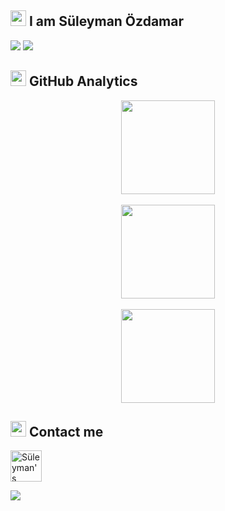 ## <img alt=".." height="25rem" src="https://user-images.githubusercontent.com/71924410/122061745-78121800-cdf7-11eb-8133-14e87a0bfb93.png" /> I am Süleyman Özdamar 

<img src="https://media0.giphy.com/media/xUPGGDNsLvqsBOhuU0/giphy.gif?cid=790b7611603dced5755c69dd18fbea6e2033c46922bc107f&rid=giphy.gif&ct=g" /> 

<img src="https://raw.githubusercontent.com/rodrigograca31/rodrigograca31/master/matrix.svg" />







## <img alt=".." height="25rem" src="https://user-images.githubusercontent.com/71924410/122061745-78121800-cdf7-11eb-8133-14e87a0bfb93.png" /> GitHub Analytics
<p align="center">
<img height="150em" src="https://github-readme-stats.vercel.app/api?username=SuleymanOzdamar&&show_icons=true&title_color=ffffff&icon_color=bb2acf&text_color=daf7dc&bg_color=151515">
<br/> <br/>
<img height="150em" src="https://github-readme-stats.vercel.app/api/top-langs/?username=SuleymanOzdamar&layout=compact">
 <br/> <br/>
<img height="150em" src="https://github-readme-streak-stats.herokuapp.com/?user=SuleymanOzdamar&include_all_commits=true&hide_border=true&theme=midnight-purple"/>
</p>






## <img alt=".." height="25rem" src="https://user-images.githubusercontent.com/71924410/122061745-78121800-cdf7-11eb-8133-14e87a0bfb93.png" /> Contact me
<a href="https://www.linkedin.com/in/s%C3%BCleyman-%C3%B6zdamar-35020a199/" target="_blank" rel="nofollow">
    <img height="50rem" alt="Süleyman's Linkedin" src="https://cdn4.iconfinder.com/data/icons/social-media-logos-6/512/56-linkedin-512.png" />
</a>

![](https://activity-graph.herokuapp.com/graph?username=SuleymanOzdamar&theme=react-dark&area=true)


